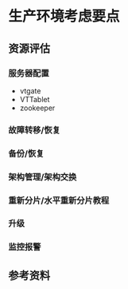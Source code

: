 # 生产环境考虑要点
## 资源评估
### 服务器配置
- vtgate
- VTTablet
- zookeeper
### 故障转移/恢复
### 备份/恢复
### 架构管理/架构交换
### 重新分片/水平重新分片教程
### 升级
### 监控报警
## 参考资料
